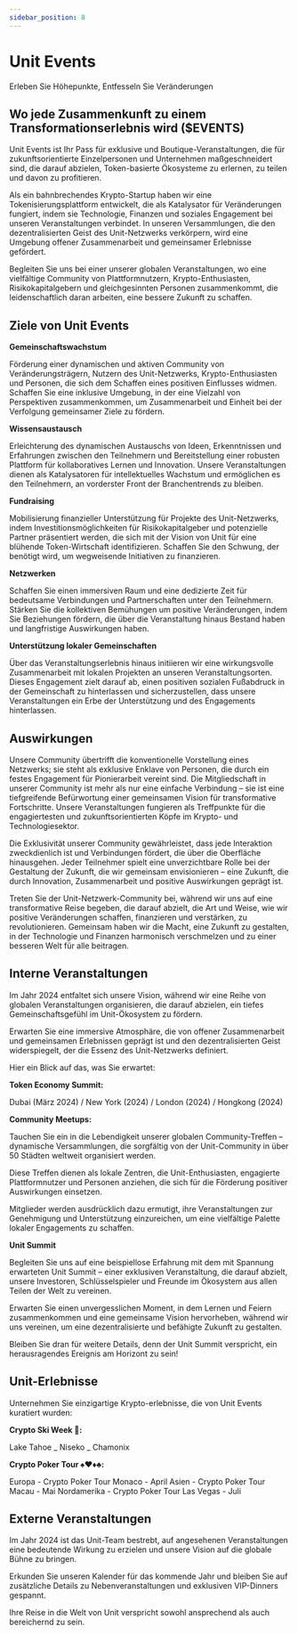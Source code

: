 ```yaml
---
sidebar_position: 8
---
```


# Unit Events

Erleben Sie Höhepunkte, Entfesseln Sie Veränderungen

## Wo jede Zusammenkunft zu einem Transformationserlebnis wird ($EVENTS)

Unit Events ist Ihr Pass für exklusive und Boutique-Veranstaltungen, die für zukunftsorientierte Einzelpersonen und Unternehmen maßgeschneidert sind, die darauf abzielen, Token-basierte Ökosysteme zu erlernen, zu teilen und davon zu profitieren.

Als ein bahnbrechendes Krypto-Startup haben wir eine Tokenisierungsplattform entwickelt, die als Katalysator für Veränderungen fungiert, indem sie Technologie, Finanzen und soziales Engagement bei unseren Veranstaltungen verbindet. In unseren Versammlungen, die den dezentralisierten Geist des Unit-Netzwerks verkörpern, wird eine Umgebung offener Zusammenarbeit und gemeinsamer Erlebnisse gefördert.

Begleiten Sie uns bei einer unserer globalen Veranstaltungen, wo eine vielfältige Community von Plattformnutzern, Krypto-Enthusiasten, Risikokapitalgebern und gleichgesinnten Personen zusammenkommt, die leidenschaftlich daran arbeiten, eine bessere Zukunft zu schaffen.

## Ziele von Unit Events

**Gemeinschaftswachstum**

Förderung einer dynamischen und aktiven Community von Veränderungsträgern, Nutzern des Unit-Netzwerks, Krypto-Enthusiasten und Personen, die sich dem Schaffen eines positiven Einflusses widmen. Schaffen Sie eine inklusive Umgebung, in der eine Vielzahl von Perspektiven zusammenkommen, um Zusammenarbeit und Einheit bei der Verfolgung gemeinsamer Ziele zu fördern.

**Wissensaustausch**

Erleichterung des dynamischen Austauschs von Ideen, Erkenntnissen und Erfahrungen zwischen den Teilnehmern und Bereitstellung einer robusten Plattform für kollaboratives Lernen und Innovation. Unsere Veranstaltungen dienen als Katalysatoren für intellektuelles Wachstum und ermöglichen es den Teilnehmern, an vorderster Front der Branchentrends zu bleiben.

**Fundraising**

Mobilisierung finanzieller Unterstützung für Projekte des Unit-Netzwerks, indem Investitionsmöglichkeiten für Risikokapitalgeber und potenzielle Partner präsentiert werden, die sich mit der Vision von Unit für eine blühende Token-Wirtschaft identifizieren. Schaffen Sie den Schwung, der benötigt wird, um wegweisende Initiativen zu finanzieren.

**Netzwerken**

Schaffen Sie einen immersiven Raum und eine dedizierte Zeit für bedeutsame Verbindungen und Partnerschaften unter den Teilnehmern. Stärken Sie die kollektiven Bemühungen um positive Veränderungen, indem Sie Beziehungen fördern, die über die Veranstaltung hinaus Bestand haben und langfristige Auswirkungen haben.

**Unterstützung lokaler Gemeinschaften**

Über das Veranstaltungserlebnis hinaus initiieren wir eine wirkungsvolle Zusammenarbeit mit lokalen Projekten an unseren Veranstaltungsorten. Dieses Engagement zielt darauf ab, einen positiven sozialen Fußabdruck in der Gemeinschaft zu hinterlassen und sicherzustellen, dass unsere Veranstaltungen ein Erbe der Unterstützung und des Engagements hinterlassen.

## Auswirkungen

Unsere Community übertrifft die konventionelle Vorstellung eines Netzwerks; sie steht als exklusive Enklave von Personen, die durch ein festes Engagement für Pionierarbeit vereint sind. Die Mitgliedschaft in unserer Community ist mehr als nur eine einfache Verbindung – sie ist eine tiefgreifende Befürwortung einer gemeinsamen Vision für transformative Fortschritte. Unsere Veranstaltungen fungieren als Treffpunkte für die engagiertesten und zukunftsorientierten Köpfe im Krypto- und Technologiesektor.

Die Exklusivität unserer Community gewährleistet, dass jede Interaktion zweckdienlich ist und Verbindungen fördert, die über die Oberfläche hinausgehen. Jeder Teilnehmer spielt eine unverzichtbare Rolle bei der Gestaltung der Zukunft, die wir gemeinsam envisionieren – eine Zukunft, die durch Innovation, Zusammenarbeit und positive Auswirkungen geprägt ist.

Treten Sie der Unit-Netzwerk-Community bei, während wir uns auf eine transformative Reise begeben, die darauf abzielt, die Art und Weise, wie wir positive Veränderungen schaffen, finanzieren und verstärken, zu revolutionieren. Gemeinsam haben wir die Macht, eine Zukunft zu gestalten, in der Technologie und Finanzen harmonisch verschmelzen und zu einer besseren Welt für alle beitragen.

## Interne Veranstaltungen

Im Jahr 2024 entfaltet sich unsere Vision, während wir eine Reihe von globalen Veranstaltungen organisieren, die darauf abzielen, ein tiefes Gemeinschaftsgefühl im Unit-Ökosystem zu fördern.

Erwarten Sie eine immersive Atmosphäre, die von offener Zusammenarbeit und gemeinsamen Erlebnissen geprägt ist und den dezentralisierten Geist widerspiegelt, der die Essenz des Unit-Netzwerks definiert.

Hier ein Blick auf das, was Sie erwartet:

**Token Economy Summit:**

Dubai (März 2024) / New York (2024) / London (2024) / Hongkong (2024)

**Community Meetups:**

Tauchen Sie ein in die Lebendigkeit unserer globalen Community-Treffen – dynamische Versammlungen, die sorgfältig von der Unit-Community in über 50 Städten weltweit organisiert werden.

Diese Treffen dienen als lokale Zentren, die Unit-Enthusiasten, engagierte Plattformnutzer und Personen anziehen, die sich für die Förderung positiver Auswirkungen einsetzen.

Mitglieder werden ausdrücklich dazu ermutigt, ihre Veranstaltungen zur Genehmigung und Unterstützung einzureichen, um eine vielfältige Palette lokaler Engagements zu schaffen.

**Unit Summit**

Begleiten Sie uns auf eine beispiellose Erfahrung mit dem mit Spannung erwarteten Unit Summit – einer exklusiven Veranstaltung, die darauf abzielt, unsere Investoren, Schlüsselspieler und Freunde im Ökosystem aus allen Teilen der Welt zu vereinen.

Erwarten Sie einen unvergesslichen Moment, in dem Lernen und Feiern zusammenkommen und eine gemeinsame Vision hervorheben, während wir uns vereinen, um eine dezentralisierte und befähigte Zukunft zu gestalten.

Bleiben Sie dran für weitere Details, denn der Unit Summit verspricht, ein herausragendes Ereignis am Horizont zu sein!

## Unit-Erlebnisse

Unternehmen Sie einzigartige Krypto-erlebnisse, die von Unit Events kuratiert wurden:

**Crypto Ski Week 🎿:**

Lake Tahoe _ Niseko _ Chamonix

**Crypto Poker Tour ♠️♥️♦️♣️:**

Europa - Crypto Poker Tour Monaco - April
Asien - Crypto Poker Tour Macau - Mai
Nordamerika - Crypto Poker Tour Las Vegas - Juli

## Externe Veranstaltungen

Im Jahr 2024 ist das Unit-Team bestrebt, auf angesehenen Veranstaltungen eine bedeutende Wirkung zu erzielen und unsere Vision auf die globale Bühne zu bringen.

Erkunden Sie unseren Kalender für das kommende Jahr und bleiben Sie auf zusätzliche Details zu Nebenveranstaltungen und exklusiven VIP-Dinners gespannt.

Ihre Reise in die Welt von Unit verspricht sowohl ansprechend als auch bereichernd zu sein.
